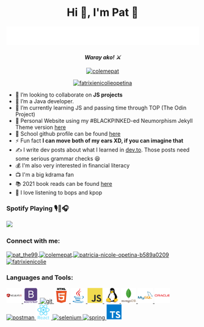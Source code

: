 
<h1 align="center">Hi 👋, I'm Pat 👧</h1>
<div align="center">
    <img src="header.svg" alt="full-name">
</div>
<h4 align="center"><em>Waray ako! ⚔️</em></h4>
<p align="center"> 
  <a href="https://twitter.com/colemepat" target="blank">
    <img src="https://img.shields.io/twitter/follow/colemepat?logo=twitter&style=for-the-badge" alt="colemepat" />
  </a>
</p>
<p align="center"> 
  <a href="https://github.com/ryo-ma/github-profile-trophy">
    <img src="https://github-profile-trophy.vercel.app/?username=fatrixienicolieopetina&theme=onedark" alt="fatrixienicolieopetina"/>
  </a>
</p>

- 👯 I’m looking to collaborate on **JS projects**
- 👀 I’m a Java developer.
- 🌱 I’m currently learning JS and passing time through TOP (The Odin Project)
- 👧 Personal Website using my #BLACKPINKED-ed Neumorphism Jekyll Theme version [here](https://fatrixienicolieopetina.github.io/pat_the99/)
- 🏫 School github profile can be found <a href="https://github.com/patricianicoleopetina">here</a>
- ⚡ Fun fact **I can move both of my ears XD, if you can imagine that**
- ✍️ I write dev posts about what I learned in <a href="https://dev.to/pat_the99">dev.to</a>. Those posts need some serious grammar checks 😆
- 💰 I'm also very interested in financial literacy
- 📺 I'm a big kdrama fan
- 📚 2021 book reads can be found <a href="https://fatrixienicolieopetina.github.io/book-library/">here</a> 
- 💓 I love listening to bops and kpop

<p align="left">
  <h3>Spotify Playing 🎙️💃🎧</h3>
  <a href="https://spotify-github-profile.vercel.app/api/view.svg?uid=patricianicole5899&redirect=true">
    <img src = "https://spotify-github-profile.vercel.app/api/view.svg?uid=patricianicole5899&cover_image=false&theme=default"/>
  </a>
 </p>

<h3 align="left">Connect with me:</h3>
<p align="left">
  <a href="https://dev.to/pat_the99" target="blank">
    <img align="center" src="https://cdn.jsdelivr.net/npm/simple-icons@3.0.1/icons/dev-dot-to.svg" alt="pat_the99" height="30" width="40" />
  </a>
  <a href="https://twitter.com/colemepat" target="blank"><img align="center" src="https://raw.githubusercontent.com/rahuldkjain/github-profile-readme-generator/6253936f99716cd30c07055d5d10e9332af37171/src/images/icons/Social/twitter.svg" alt="colemepat" height="30" width="40" />
  </a>
  <a href="https://linkedin.com/in/patricia-nicole-opetina-b589a0209" target="blank">
    <img align="center" src="https://raw.githubusercontent.com/rahuldkjain/github-profile-readme-generator/6253936f99716cd30c07055d5d10e9332af37171/src/images/icons/Social/linked-in-alt.svg" alt="patricia-nicole-opetina-b589a0209" height="30" width="40" />
  </a>
  <a href="https://stackoverflow.com/users/15243804/fatrixienicolie" target="blank">
    <img align="center" src="https://raw.githubusercontent.com/rahuldkjain/github-profile-readme-generator//6253936f99716cd30c07055d5d10e9332af37171/src/images/icons/Social/stack-overflow.svg" alt="fatrixienicolie" height="30" width="40" />
  </a>
</p>

<h3 align="left">Languages and Tools:</h3>
  <p align="left"> 
  <a href="https://angular.io" target="_blank"> 
    <img src="https://raw.githubusercontent.com/devicons/devicon/master/icons/angularjs/angularjs-original-wordmark.svg" alt="angularjs" width="40" height="40"/> 
  </a> 
  <a href="https://getbootstrap.com" target="_blank"> 
    <img src="https://raw.githubusercontent.com/devicons/devicon/master/icons/bootstrap/bootstrap-plain-wordmark.svg" alt="bootstrap" width="40" height="40"/> 
  </a> 
  <a href="https://git-scm.com/" target="_blank"> 
    <img src="https://www.vectorlogo.zone/logos/git-scm/git-scm-icon.svg" alt="git" width="40" height="40"/> 
  </a> 
  <a href="https://www.w3.org/html/" target="_blank"> 
    <img src="https://raw.githubusercontent.com/devicons/devicon/master/icons/html5/html5-original-wordmark.svg" alt="html5" width="40" height="40"/> 
  </a> 
  <a href="https://www.java.com" target="_blank"> 
    <img src="https://raw.githubusercontent.com/devicons/devicon/master/icons/java/java-original.svg" alt="java" width="40" height="40"/> 
  </a> 
  <a href="https://developer.mozilla.org/en-US/docs/Web/JavaScript" target="_blank"> 
    <img src="https://raw.githubusercontent.com/devicons/devicon/master/icons/javascript/javascript-original.svg" alt="javascript" width="40" height="40"/> 
  </a> 
  <a href="https://www.linux.org/" target="_blank"> 
    <img src="https://raw.githubusercontent.com/devicons/devicon/master/icons/linux/linux-original.svg" alt="linux" width="40" height="40"/> 
  </a> 
  <a href="https://www.mongodb.com/" target="_blank"> 
    <img src="https://raw.githubusercontent.com/devicons/devicon/master/icons/mongodb/mongodb-original-wordmark.svg" alt="mongodb" width="40" height="40"/> 
  </a> 
  <a href="https://www.mysql.com/" target="_blank"> 
    <img src="https://raw.githubusercontent.com/devicons/devicon/master/icons/mysql/mysql-original-wordmark.svg" alt="mysql" width="40" height="40"/> 
  </a> 
  <a href="https://www.oracle.com/" target="_blank"> 
    <img src="https://raw.githubusercontent.com/devicons/devicon/master/icons/oracle/oracle-original.svg" alt="oracle" width="40" height="40"/> 
  </a> 
  <a href="https://postman.com" target="_blank"> 
    <img src="https://www.vectorlogo.zone/logos/getpostman/getpostman-icon.svg" alt="postman" width="40" height="40"/> 
  </a> 
  <a href="https://reactjs.org/" target="_blank"> 
    <img src="https://raw.githubusercontent.com/devicons/devicon/master/icons/react/react-original-wordmark.svg" alt="react" width="40" height="40"/> 
  </a> 
  <a href="https://www.selenium.dev" target="_blank"> 
    <img src="https://raw.githubusercontent.com/detain/svg-logos/780f25886640cef088af994181646db2f6b1a3f8/svg/selenium-logo.svg" alt="selenium" width="40" height="40"/> 
  </a> 
  <a href="https://spring.io/" target="_blank"> 
    <img src="https://www.vectorlogo.zone/logos/springio/springio-icon.svg" alt="spring" width="40" height="40"/> 
  </a> 
  <a href="https://www.typescriptlang.org/" target="_blank"> 
    <img src="https://raw.githubusercontent.com/devicons/devicon/master/icons/typescript/typescript-original.svg" alt="typescript" width="40" height="40"/> 
  </a> 
</p>


